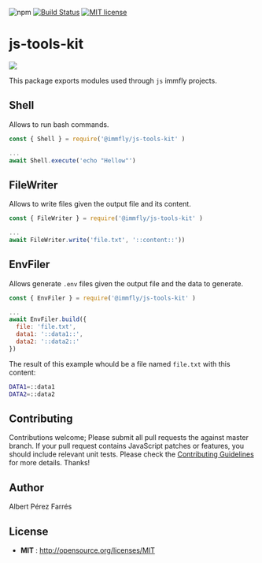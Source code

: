 ![npm](https://img.shields.io/npm/v/@immfly/js-tools-kit.svg) [![Build Status](https://travis-ci.org/immfly/js-tools-kit.svg?branch=master)](https://travis-ci.org/immfly/js-tools-kit) [![MIT license](http://img.shields.io/badge/license-MIT-blue.svg)](http://opensource.org/licenses/MIT)

# js-tools-kit
<img src='https://lh3.googleusercontent.com/proxy/ePay-1VRq51XVxc-8gEttC4p8AZ22Vn-Dq4YpwnnoDba6PboVWyIYGMLOZJ1f6GohNJSnkZx5BNradpSem_LPcTH9x9z7u29vwEx1M216i1chviNeA' />

This package exports modules used through `js` immfly projects.

## Shell
Allows to run bash commands.
```js
const { Shell } = require('@immfly/js-tools-kit' )

...
await Shell.execute('echo "Hellow"')
```

## FileWriter
Allows to write files given the output file and its content.
```js
const { FileWriter } = require('@immfly/js-tools-kit' )

...
await FileWriter.write('file.txt', '::content::'))
```

## EnvFiler
Allows generate `.env` files given the output file and the data to generate.
```js
const { EnvFiler } = require('@immfly/js-tools-kit' )

...
await EnvFiler.build({
  file: 'file.txt',
  data1: '::data1::',
  data2: '::data2::'
})
```

The result of this example whould be a file named `file.txt` with this content:
```bash
DATA1=::data1
DATA2=::data2

```


## Contributing
Contributions welcome; Please submit all pull requests the against master branch. If your pull request contains JavaScript patches or features, you should include relevant unit tests. Please check the [Contributing Guidelines](contributng.md) for more details. Thanks!

## Author
Albert Pérez Farrés 

## License
 - **MIT** : http://opensource.org/licenses/MIT
